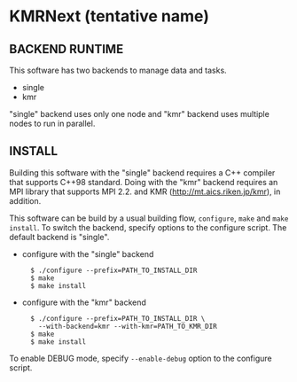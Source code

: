 KMRNext (tentative name)
========================

BACKEND RUNTIME
---------------

This software has two backends to manage data and tasks.

* single
* kmr

"single" backend uses only one node and "kmr" backend uses multiple nodes to
run in parallel.

INSTALL
-------

Building this software with the "single" backend requires a C++ compiler that
supports C++98 standard.  Doing with the "kmr" backend requires an MPI
library that supports MPI 2.2. and KMR (http://mt.aics.riken.jp/kmr), in
addition.

This software can be build by a usual building flow, `configure`, `make` and
`make install`. To switch the backend, specify options to the configure
script.  The default backend is "single".

* configure with the "single" backend

        $ ./configure --prefix=PATH_TO_INSTALL_DIR
        $ make
        $ make install

* configure with the "kmr" backend

        $ ./configure --prefix=PATH_TO_INSTALL_DIR \
          --with-backend=kmr --with-kmr=PATH_TO_KMR_DIR
        $ make
        $ make install

To enable DEBUG mode, specify `--enable-debug` option to the configure script.
